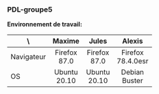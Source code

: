 ### PDL-groupe5

**Environnement de travail:**

<table>
    <thead>
        <tr>
            <th>\</th>
            <th>Maxime</th>
            <th>Jules</th>
            <th>Alexis</th>
        </tr>
    </thead>
    <tbody>
        <tr>
            <td>Navigateur</td>
            <td align="center">Firefox</br>87.0</td>
            <td align="center">Firefox</br>87.0</td>
            <td align="center">Firefox</br>78.4.0esr</td>
        </tr>
        <tr>
            <td>OS</td>
            <td align="center">Ubuntu</br>20.10</td>
            <td align="center">Ubuntu</br>20.10</td>
            <td align="center">Debian</br>Buster</td>
        </tr>
    </tbody>
</table>

